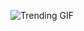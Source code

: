 
<!-- GIF_SECTION -->
![Trending GIF](https://media3.giphy.com/media/v1.Y2lkPThiYjIxNzcyYm1pbnFydGc4ZGtzMTd0OTk1enN6ZGh0MzBoZG5zaHRhNXo1aWdicCZlcD12MV9naWZzX3NlYXJjaCZjdD1n/13KrcHexkHQtnG/giphy.gif)
<!-- END_GIF_SECTION -->
